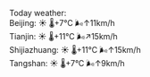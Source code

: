 Today weather:  
Beijing: ☀️   🌡️+7°C 🌬️↑11km/h  
Tianjin: ☀️   🌡️+11°C 🌬️↗15km/h  
Shijiazhuang: ☀️   🌡️+11°C 🌬️↑15km/h  
Tangshan: ☀️   🌡️+7°C 🌬️↑9km/h  
